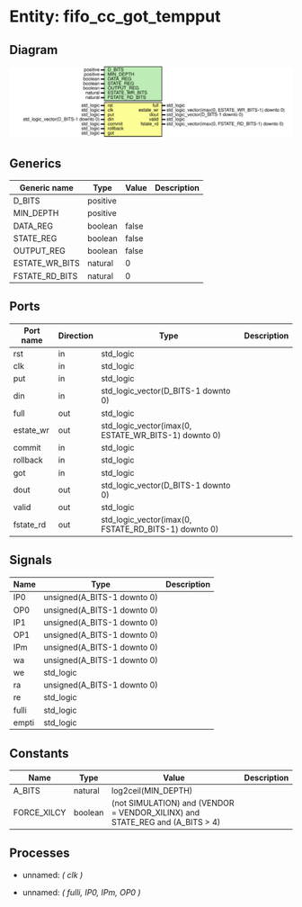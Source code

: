 # Entity: fifo_cc_got_tempput
## Diagram
![Diagram](fifo_cc_got_tempput.svg "Diagram")
## Generics
| Generic name   | Type     | Value | Description |
| -------------- | -------- | ----- | ----------- |
| D_BITS         | positive |       |             |
| MIN_DEPTH      | positive |       |             |
| DATA_REG       | boolean  | false |             |
| STATE_REG      | boolean  | false |             |
| OUTPUT_REG     | boolean  | false |             |
| ESTATE_WR_BITS | natural  | 0     |             |
| FSTATE_RD_BITS | natural  | 0     |             |
## Ports
| Port name | Direction | Type                                                 | Description |
| --------- | --------- | ---------------------------------------------------- | ----------- |
| rst       | in        | std_logic                                            |             |
| clk       | in        | std_logic                                            |             |
| put       | in        | std_logic                                            |             |
| din       | in        | std_logic_vector(D_BITS-1 downto 0)                  |             |
| full      | out       | std_logic                                            |             |
| estate_wr | out       | std_logic_vector(imax(0, ESTATE_WR_BITS-1) downto 0) |             |
| commit    | in        | std_logic                                            |             |
| rollback  | in        | std_logic                                            |             |
| got       | in        | std_logic                                            |             |
| dout      | out       | std_logic_vector(D_BITS-1 downto 0)                  |             |
| valid     | out       | std_logic                                            |             |
| fstate_rd | out       | std_logic_vector(imax(0, FSTATE_RD_BITS-1) downto 0) |             |
## Signals
| Name  | Type                        | Description |
| ----- | --------------------------- | ----------- |
| IP0   | unsigned(A_BITS-1 downto 0) |             |
| OP0   | unsigned(A_BITS-1 downto 0) |             |
| IP1   | unsigned(A_BITS-1 downto 0) |             |
| OP1   | unsigned(A_BITS-1 downto 0) |             |
| IPm   | unsigned(A_BITS-1 downto 0) |             |
| wa    | unsigned(A_BITS-1 downto 0) |             |
| we    | std_logic                   |             |
| ra    | unsigned(A_BITS-1 downto 0) |             |
| re    | std_logic                   |             |
| fulli | std_logic                   |             |
| empti | std_logic                   |             |
## Constants
| Name        | Type    | Value                                                                         | Description |
| ----------- | ------- | ----------------------------------------------------------------------------- | ----------- |
| A_BITS      | natural |  log2ceil(MIN_DEPTH)                                                          |             |
| FORCE_XILCY | boolean |  (not SIMULATION) and (VENDOR = VENDOR_XILINX) and STATE_REG and (A_BITS > 4) |             |
## Processes
- unnamed: _( clk )_

- unnamed: _( fulli, IP0, IPm, OP0 )_

